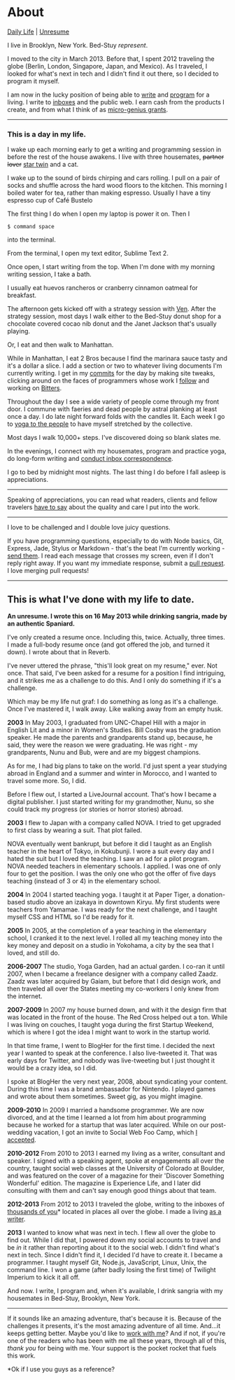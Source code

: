 About
=====

<a href="#dailylife">Daily Life</a> | <a href="#unresume">Unresume</a>

I live in Brooklyn, New York. Bed-Stuy _represent_.

I moved to the city in March 2013. Before that, I spent 2012 traveling the globe (Berlin, London, Singapore, Japan, and Mexico). As I traveled, I looked for what's next in tech and I didn't find it out there, so I decided to program it myself.

I am now in the lucky position of being able to [write](http://git.gwenbell.com) and [program](http://gwenbell.com/git) for a living. I write to [inboxes](https://tinyletter.com/gwenbell) and the public web. I earn cash from the products I create, and from what I think of as [micro-genius grants](http://gittip.com/gwenbell).

<a name="dailylife"></a>


<hr />


<h3>This is a day in my life.</h3>

I wake up each morning early to get a writing and programming session in before the rest of the house awakens. I live with three housemates, <del>partner</del> <del>lover</del> <a href="http://evbogue.com">star twin</a> and a cat.

I wake up to the sound of birds chirping and cars rolling. I pull on a pair of socks and shuffle across the hard wood floors to the kitchen. This morning I boiled water for tea, rather than making espresso. Usually I have a tiny espresso cup of Café Bustelo

The first thing I do when I open my laptop is power it on. Then I 

	$ command space 

into the terminal. 

From the terminal, I open my text editor, Sublime Text 2. 

Once open, I start writing from the top. When I'm done with my morning writing session, I take a bath.

I usually eat huevos rancheros or cranberry cinnamon oatmeal for breakfast.

The afternoon gets kicked off with a strategy session with [Ven](http://twitter.com/venportman). After the strategy session, most days I walk either to the Bed-Stuy donut shop for a chocolate covered cocao nib donut and the Janet Jackson that's usually playing. 

Or, I eat and then walk to Manhattan. 

While in Manhattan, I eat 2 Bros because I find the marinara sauce tasty and it's a dollar a slice. I add a section or two to whatever living documents I'm currently writing. I get in my [commits](http://github.com/gwenbell) for the day by making site tweaks, clicking around on the faces of programmers whose work I [follow](http://twitter.com/gwenbell) and working on [Bitters](http://bitters.gwenbell.com).

Throughout the day I see a wide variety of people come through my front door. I commune with faeries and dead people by astral planking at least once a day. I do late night forward folds with the candles lit. Each week I go to [yoga to the people](http://yogatothepeople.com) to have myself stretched by the collective.

Most days I walk 10,000+ steps. I've discovered doing so blank slates me. 

In the evenings, I connect with my housemates, program and practice yoga, do long-form writing and [conduct inbox correspondence](mailto:gwen@gwenbell.com). 

I go to bed by midnight most nights. The last thing I do before I fall asleep is appreciations.

<hr />

Speaking of appreciations, you can read what readers, clients and fellow travelers [have to say](http://gwenbell.com/responses) about the quality and care I put into the work.

<hr />

I love to be challenged and I double love juicy questions. 

If you have programming questions, especially to do with Node basics, Git, Express, Jade, Stylus or Markdown - that's the beat I'm currently working - [send them](mailto:gwen@gwenbell.com). I read each message that crosses my screen, even if I don't reply right away. If you want my immediate response, submit a [pull request](http://github.com/gwenbell). I love merging pull requests!

<a name="unresume"></a>

<hr />

<h2>This is what I've done with my life to date.</h2>

**An unresume. I wrote this on 16 May 2013 while drinking sangria, made by an authentic Spaniard.**

I've only created a resume once. Including this, twice. Actually, three times. I made a full-body resume once (and got offered the job, and turned it down). I wrote about that in Reverb. 

I've never uttered the phrase, "this'll look great on my resume," ever. Not once. That said, I've been asked for a resume for a position I find intriguing, and it strikes me as a challenge to do this. And I only do something if it's a challenge. 

Which may be my life nut graf: I do something as long as it's a challenge. Once I've mastered it, I walk away. Like walking away from an empty husk.

**2003** In May 2003, I graduated from UNC-Chapel Hill with a major in English Lit and a minor in Women's Studies. Bill Cosby was the graduation speaker. He made the parents and grandparents stand up, because, he said, they were the reason we were graduating. He was right - my grandparents, Nunu and Bub, were and are my biggest champions.

As for me, I had big plans to take on the world. I'd just spent a year studying abroad in England and a summer and winter in Morocco, and I wanted to travel some more. So, I did.

Before I flew out, I started a LiveJournal account. That's how I became a digital publisher. I just started writing for my grandmother, Nunu, so she could track my progress (or stories or horror stories) abroad.

**2003** I flew to Japan with a company called NOVA. I tried to get upgraded to first class by wearing a suit. That plot failed.

NOVA eventually went bankrupt, but before it did I taught as an English teacher in the heart of Tokyo, in Kokubunji. I wore a suit every day and I hated the suit but I loved the teaching. I saw an ad for a pilot program. NOVA needed teachers in elementary schools. I applied. I was one of only four to get the position. I was the only one who got the offer of five days teaching (instead of 3 or 4) in the elementary school.

**2004** In 2004 I started teaching yoga. I taught it at Paper Tiger, a donation-based studio above an izakaya in downtown Kiryu. My first students were teachers from Yamamae. I was ready for the next challenge, and I taught myself CSS and HTML so I'd be ready for it.

**2005** In 2005, at the completion of a year teaching in the elementary school, I cranked it to the next level. I rolled all my teaching money into the key money and deposit on a studio in Yokohama, a city by the sea that I loved, and still do. 

**2006-2007** The studio, Yoga Garden, had an actual garden. I co-ran it until 2007, when I became a freelance designer with a company called Zaadz. Zaadz was later acquired by Gaiam, but before that I did design work, and then traveled all over the States meeting my co-workers I only knew from the internet.

**2007-2009** In 2007 my house burned down, and with it the design firm that was located in the front of the house. The Red Cross helped out a ton. While I was living on couches, I taught yoga during the first Startup Weekend, which is where I got the idea I might want to work in the startup world.

In that time frame, I went to BlogHer for the first time. I decided the next year I wanted to speak at the conference. I also live-tweeted it. That was early days for Twitter, and nobody was live-tweeting but I just thought it would be a crazy idea, so I did.

I spoke at BlogHer the very next year, 2008, about syndicating your content. During this time I was a brand ambassador for Nintendo. I played games and wrote about them sometimes. Sweet gig, as you might imagine.

**2009-2010** In 2009 I married a handsome programmer. We are now divorced, and at the time I learned a lot from him about programming because he worked for a startup that was later acquired. While on our post-wedding vacation, I got an invite to Social Web Foo Camp, which [I accepted](http://gwenbell.com/git).

**2010-2012** From 2010 to 2013 I earned my living as a writer, consultant and speaker. I signed with a speaking agent, spoke at engagements all over the country, taught social web classes at the University of Colorado at Boulder, and was featured on the cover of a magazine for their 'Discover Something Wonderful' edition. The magazine is Experience Life, and I later did consulting with them and can't say enough good things about that team.

**2012-2013** From 2012 to 2013 I traveled the globe, writing to the inboxes of [thousands of you](http://gwenbell.com/responses)* located in places all over the globe. I made a living [as a writer](http://gwenbell.com/thework). 

**2013** I wanted to know what was next in tech. I flew all over the globe to find out. While I did that, I powered down my social accounts to travel and be _in_ it rather than reporting about it to the social web. I didn't find what's next in tech. Since I didn't find it, I decided I'd have to create it. I became a programmer. I taught myself Git, Node.js, JavaScript, Linux, Unix, the command line. I won a game (after badly losing the first time) of Twilight Imperium to kick it all off. 

And now. I write, I program and, when it's available, I drink sangria with my housemates in Bed-Stuy, Brooklyn, New York. 

<hr />

If it sounds like an amazing adventure, that's because it is. Because of the challenges it presents, it's the most amazing adventure of all time. And...it keeps getting better. Maybe you'd like to [work with me](mailto:gwen@gwenbell.com)? And if not, if you're one of the readers who has been with me all these years, through all of this, _thank you_ for being with me. Your support is the pocket rocket that fuels this work.

*Ok if I use you guys as a reference?